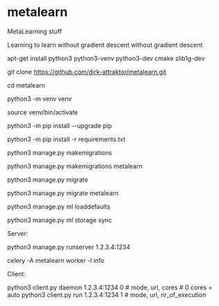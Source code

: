 # metalearn
MetaLearning stuff

Learning to learn without gradient descent without gradient descent

apt-get install python3 python3-venv python3-dev cmake zlib1g-dev

git clone https://github.com/dirk-attraktor/metalearn.git

cd metalearn

python3 -m venv venv

source venv/bin/activate 

python3 -m pip install --upgrade pip

python3 -m pip install -r requirements.txt


python3 manage.py makemigrations

python3 manage.py makemigrations metalearn

python3 manage.py migrate 

python3 manage.py migrate metalearn


python3 manage.py ml loaddefaults

python3 manage.py ml storage sync


Server:

python3 manage.py runserver 1.2.3.4:1234

celery -A metalearn worker -l info


Client:

python3 client.py daemon 1.2.3.4:1234 0  # mode, url, cores
    # 0 cores = auto
python3 client.py run    1.2.3.4:1234 1  # mode, url, nr_of_execution 


